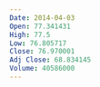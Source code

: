 ```yaml
---
Date: 2014-04-03
Open: 77.341431
High: 77.5
Low: 76.805717
Close: 76.970001
Adj Close: 68.834145
Volume: 40586000
---
```

